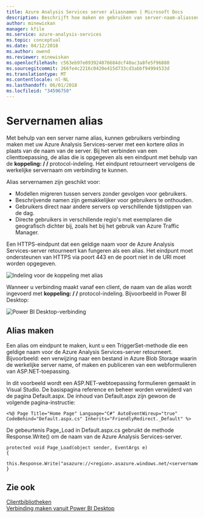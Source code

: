 ```yaml
---
title: Azure Analysis Services server aliasnamen | Microsoft Docs
description: Beschrijft hoe maken en gebruiken van server-naam-aliassen.
author: minewiskan
manager: kfile
ms.service: azure-analysis-services
ms.topic: conceptual
ms.date: 04/12/2018
ms.author: owend
ms.reviewer: minewiskan
ms.openlocfilehash: c563eb97e093924076684dcf40ac3a8fe5f96880
ms.sourcegitcommit: 266fe4c2216c0420e415d733cd3abbf94994533d
ms.translationtype: MT
ms.contentlocale: nl-NL
ms.lasthandoff: 06/01/2018
ms.locfileid: "34596750"
---
```

# <a name="alias-server-names"></a>Servernamen alias

Met behulp van een server name alias, kunnen gebruikers verbinding maken met uw Azure Analysis Services-server met een kortere *alias* in plaats van de naam van de server. Bij het verbinden van een clienttoepassing, de alias die is opgegeven als een eindpunt met behulp van de **koppeling: / /** protocol-indeling. Het eindpunt retourneert vervolgens de werkelijke servernaam om verbinding te kunnen.

Alias servernamen zijn geschikt voor:

- Modellen migreren tussen servers zonder gevolgen voor gebruikers. 
- Beschrijvende namen zijn gemakkelijker voor gebruikers te onthouden. 
- Gebruikers direct naar andere servers op verschillende tijdstippen van de dag. 
- Directe gebruikers in verschillende regio's met exemplaren die geografisch dichter bij, zoals het bij het gebruik van Azure Traffic Manager. 

Een HTTPS-eindpunt dat een geldige naam voor de Azure Analysis Services-server retourneert kan fungeren als een alias. Het eindpunt moet ondersteunen van HTTPS via poort 443 en de poort niet in de URI moet worden opgegeven.

![Indeling voor de koppeling met alias](media/analysis-services-alias/aas-alias-browser.png)

Wanneer u verbinding maakt vanaf een client, de naam van de alias wordt ingevoerd met **koppeling: / /** protocol-indeling. Bijvoorbeeld in Power BI Desktop:

![Power BI Desktop-verbinding](media/analysis-services-alias/aas-alias-connect-pbid.png)

## <a name="create-an-alias"></a>Alias maken

Een alias om eindpunt te maken, kunt u een TriggerSet-methode die een geldige naam voor de Azure Analysis Services-server retourneert. Bijvoorbeeld: een verwijzing naar een bestand in Azure Blob Storage waarin de werkelijke server name, of maken en publiceren van een webformulieren van ASP.NET-toepassing.

In dit voorbeeld wordt een ASP.NET-webtoepassing formulieren gemaakt in Visual Studio. De basispagina reference en beheer worden verwijderd van de pagina Default.aspx. De inhoud van Default.aspx zijn gewoon de volgende pagina-instructie:

```
<%@ Page Title="Home Page" Language="C#" AutoEventWireup="true" CodeBehind="Default.aspx.cs" Inherits="FriendlyRedirect._Default" %>
```

De gebeurtenis Page_Load in Default.aspx.cs gebruikt de methode Response.Write() om de naam van de Azure Analysis Services-server.

```
protected void Page_Load(object sender, EventArgs e)
{
    this.Response.Write("asazure://<region>.asazure.windows.net/<servername>");
}
```

## <a name="see-also"></a>Zie ook

[Clientbibliotheken](analysis-services-data-providers.md)   
[Verbinding maken vanuit Power BI Desktop](analysis-services-connect-pbi.md)
